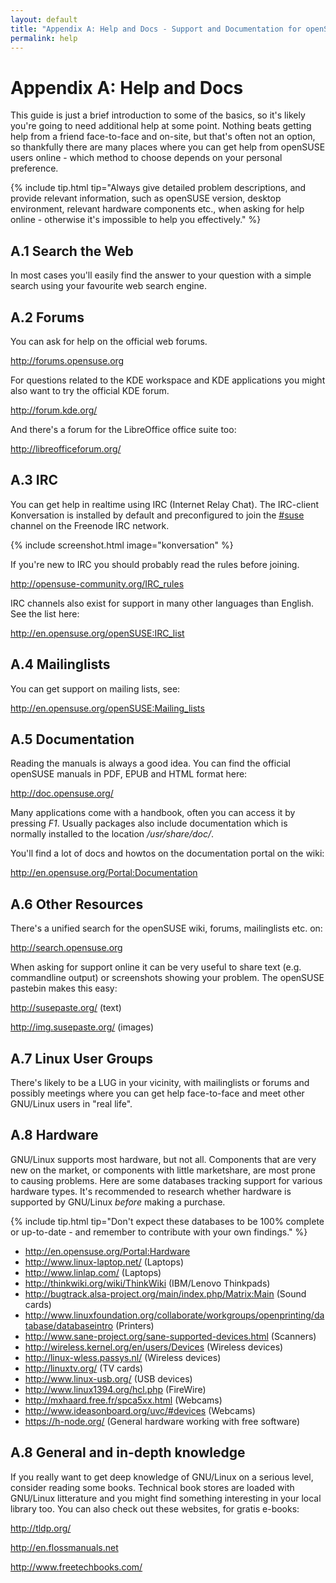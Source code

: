 ```yaml
---
layout: default
title: "Appendix A: Help and Docs - Support and Documentation for openSUSE"
permalink: help
---
```


# Appendix A: Help and Docs

This guide is just a brief introduction to some of the basics, so it's likely you're going to need additional help at some point. Nothing beats getting help from a friend face-to-face and on-site, but that's often not an option, so thankfully there are many places where you can get help from openSUSE users online - which method to choose depends on your personal preference.

{% include tip.html tip="Always give detailed problem descriptions, and provide relevant information, such as openSUSE version, desktop environment, relevant hardware components etc., when asking for help online - otherwise it's impossible to help you effectively." %}

## A.1 Search the Web

In most cases you'll easily find the answer to your question with a simple search using your favourite web search engine.

## A.2 Forums

You can ask for help on the official web forums.

<http://forums.opensuse.org>

For questions related to the KDE workspace and KDE applications you might also want to try the official KDE forum.

<http://forum.kde.org/>

And there's a forum for the LibreOffice office suite too:

<http://libreofficeforum.org/>

## A.3 IRC

You can get help in realtime using IRC (Internet Relay Chat). The IRC-client Konversation is installed by default and preconfigured to join the [#suse](irc://irc.opensuse.org/opensuse) channel on the Freenode IRC network.

{% include screenshot.html image="konversation" %}

If you're new to IRC you should probably read the rules before joining.

<http://opensuse-community.org/IRC_rules>

IRC channels also exist for support in many other languages than English. See the list here:

<http://en.opensuse.org/openSUSE:IRC_list>

## A.4 Mailinglists

You can get support on mailing lists, see:

<http://en.opensuse.org/openSUSE:Mailing_lists>

## A.5 Documentation

Reading the manuals is always a good idea. You can find the official openSUSE manuals in PDF, EPUB and HTML format here:

<http://doc.opensuse.org/>

Many applications come with a handbook, often you can access it by pressing _F1_. Usually packages also include documentation which is normally installed to the location _/usr/share/doc/_.

You'll find a lot of docs and howtos on the documentation portal on the wiki:

<http://en.opensuse.org/Portal:Documentation>

## A.6 Other Resources

There's a unified search for the openSUSE wiki, forums, mailinglists etc. on:

<http://search.opensuse.org>

When asking for support online it can be very useful to share text (e.g. commandline output) or screenshots showing your problem. The openSUSE pastebin makes this easy:

<http://susepaste.org/> (text)

<http://img.susepaste.org/> (images)

## A.7 Linux User Groups

There's likely to be a LUG in your vicinity, with mailinglists or forums and possibly meetings where you can get help face-to-face and meet other GNU/Linux users in "real life".

## A.8 Hardware

GNU/Linux supports most hardware, but not all. Components that are very new on the market, or components with little marketshare, are most prone to causing problems. Here are some databases tracking support for various hardware types. It's recommended to research whether hardware is supported by GNU/Linux _before_ making a purchase.

{% include tip.html tip="Don't expect these databases to be 100% complete or up-to-date - and remember to contribute with your own findings." %}

- <http://en.opensuse.org/Portal:Hardware>
- <http://www.linux-laptop.net/> (Laptops)
- <http://www.linlap.com/> (Laptops)
- <http://thinkwiki.org/wiki/ThinkWiki> (IBM/Lenovo Thinkpads)
- <http://bugtrack.alsa-project.org/main/index.php/Matrix:Main> (Sound cards)
- <http://www.linuxfoundation.org/collaborate/workgroups/openprinting/database/databaseintro> (Printers)
- <http://www.sane-project.org/sane-supported-devices.html> (Scanners)
- <http://wireless.kernel.org/en/users/Devices> (Wireless devices)
- <http://linux-wless.passys.nl/> (Wireless devices)
- <http://linuxtv.org/> (TV cards)
- <http://www.linux-usb.org/> (USB devices)
- <http://www.linux1394.org/hcl.php> (FireWire)
- <http://mxhaard.free.fr/spca5xx.html> (Webcams)
- <http://www.ideasonboard.org/uvc/#devices> (Webcams)
- <https://h-node.org/> (General hardware working with free software)

## A.8 General and in-depth knowledge

If you really want to get deep knowledge of GNU/Linux on a serious level, consider reading some books. Technical book stores are loaded with GNU/Linux litterature and you might find something interesting in your local library too. You can also check out these websites, for gratis e-books:

<http://tldp.org/>

<http://en.flossmanuals.net>

<http://www.freetechbooks.com/>
